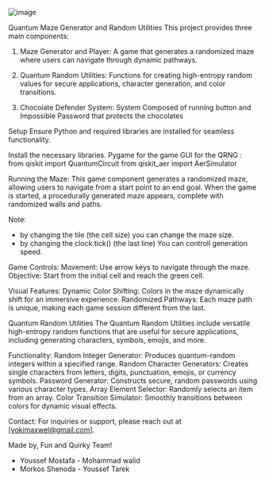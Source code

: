 ![image](https://github.com/user-attachments/assets/c6956d3e-ca78-4d71-80b7-72878fee4242)


Quantum Maze Generator and Random Utilities
This project provides three main components:

1. Maze Generator and Player: 
A game that generates a randomized maze where users can navigate through dynamic pathways.

2. Quantum Random Utilities: 
Functions for creating high-entropy random values for secure applications, 
character generation, and color transitions.

3. Chocolate Defender System: 
System Composed of running button and Impossible Password that protects the chocolates 

Setup
Ensure Python and required libraries are installed for seamless functionality.

Install the necessary libraries.
Pygame for the game GUI 
for the QRNG :
    from qiskit import QuantumCircuit
    from qiskit_aer import AerSimulator


Running the Maze:
This game component generates a randomized maze, 
allowing users to navigate from a start point to an end goal. 
When the game is started, a procedurally generated maze appears, 
complete with randomized walls and paths.

Note: 
- by changing the tile (the cell size) you can change the maze size.
- by changing the clock.tick() (the last line) You can controll generation speed.


Game Controls:
Movement: Use arrow keys to navigate through the maze.
Objective: Start from the initial cell and reach the green cell.


Visual Features:
Dynamic Color Shifting: Colors in the maze dynamically shift for an immersive experience.
Randomized Pathways: Each maze path is unique, making each game session different from the last.


Quantum Random Utilities
The Quantum Random Utilities include versatile high-entropy random functions 
that are useful for secure applications, 
including generating characters, symbols, emojis, and more.


Functionality:
Random Integer Generator: Produces quantum-random integers within a specified range.
Random Character Generators: Creates single characters from letters, digits, punctuation, emojis, or currency symbols.
Password Generator: Constructs secure, random passwords using various character types.
Array Element Selector: Randomly selects an item from an array.
Color Transition Simulator: Smoothly transitions between colors for dynamic visual effects.


Contact:
For inquiries or support, please reach out at [yokimaxwel@gmail.com].

Made by, Fun and Quirky Team!
- Youssef Mostafa      - Mohammad walid 
- Morkos Shenoda       - Youssef Tarek 
